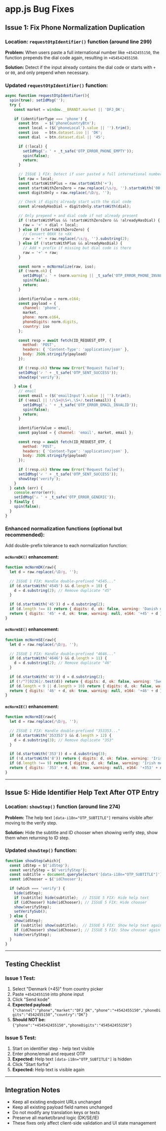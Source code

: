 # app.js Bug Fixes

## Issue 1: Fix Phone Normalization Duplication

### Location: `requestOtpIdentifier()` function (around line 299)

**Problem:** When users paste a full international number like `+4542455150`, the function prepends the dial code again, resulting in `+454542455150`.

**Solution:** Detect if the input already contains the dial code or starts with `+` or `00`, and only prepend when necessary.

### Updated `requestOtpIdentifier()` function:

```javascript
async function requestOtpIdentifier(){
  spin(true); setIdMsg('');
  try {
    const market = window.__BRAND?.market || 'DFJ_DK';
    
    if (identifierType === 'phone') {
      const btn   = $('phoneCountryBtn');
      const local = ($('phoneLocal').value || '').trim();
      const iso   = btn.dataset.iso || 'DK';
      const dial  = btn.dataset.dial || '45';
      
      if (!local) {
        setIdMsg('⚠️ ' + _t_safe('OTP_ERROR_PHONE_EMPTY'));
        spin(false);
        return;
      }
      
      // ISSUE 1 FIX: Detect if user pasted a full international number
      let raw = local;
      const startsWithPlus = raw.startsWith('+');
      const startsWithZeroZero = raw.replace(/\s/g, '').startsWith('00');
      const digitsOnly = raw.replace(/\D/g, '');
      
      // Check if digits already start with the dial code
      const alreadyHasDial = digitsOnly.startsWith(dial);
      
      // Only prepend + and dial code if not already present
      if (!startsWithPlus && !startsWithZeroZero && !alreadyHasDial) {
        raw = '+' + dial + local;
      } else if (startsWithZeroZero) {
        // Convert 00XX to +XX
        raw = '+' + raw.replace(/\s/g, '').substring(2);
      } else if (!startsWithPlus && alreadyHasDial) {
        // Add + prefix if missing but dial code is there
        raw = '+' + raw;
      }
      
      const norm = mcNormalize(raw, iso);
      if (!norm.ok) {
        setIdMsg('⚠️ ' + (norm.warning || _t_safe('OTP_ERROR_PHONE_INVALID')));
        spin(false);
        return;
      }
      
      identifierValue = norm.e164;
      const payload = {
        channel: 'phone',
        market,
        phone: norm.e164,
        phoneDigits: norm.digits,
        country: iso
      };
      
      const resp = await fetch(ID_REQUEST_OTP, {
        method: 'POST',
        headers: { 'Content-Type': 'application/json' },
        body: JSON.stringify(payload)
      });
      
      if (!resp.ok) throw new Error('Request failed');
      setIdMsg('✓ ' + _t_safe('OTP_SENT_SUCCESS'));
      showStep('verify');
      
    } else {
      // email
      const email = ($('emailInput').value || '').trim();
      if (!email || !/\S+@\S+\.\S+/.test(email)) {
        setIdMsg('⚠️ ' + _t_safe('OTP_ERROR_EMAIL_INVALID'));
        spin(false);
        return;
      }
      
      identifierValue = email;
      const payload = { channel: 'email', market, email };
      
      const resp = await fetch(ID_REQUEST_OTP, {
        method: 'POST',
        headers: { 'Content-Type': 'application/json' },
        body: JSON.stringify(payload)
      });
      
      if (!resp.ok) throw new Error('Request failed');
      setIdMsg('✓ ' + _t_safe('OTP_SENT_SUCCESS'));
      showStep('verify');
    }
  } catch (err) {
    console.error(err);
    setIdMsg('⚠️ ' + _t_safe('OTP_ERROR_GENERIC'));
  } finally {
    spin(false);
  }
}
```

### Enhanced normalization functions (optional but recommended):

Add double-prefix tolerance to each normalization function:

#### `mcNormDK()` enhancement:

```javascript
function mcNormDK(raw){
  let d = raw.replace(/\D/g, '');
  
  // ISSUE 1 FIX: Handle double-prefixed "4545..."
  if (d.startsWith('4545') && d.length > 10) {
    d = d.substring(2); // Remove duplicate "45"
  }
  
  if (d.startsWith('45')) d = d.substring(2);
  if (d.length !== 8) return { digits: d, ok: false, warning: 'Danish mobile must be 8 digits', e164: '+45' + d };
  return { digits: '45' + d, ok: true, warning: null, e164: '+45' + d };
}
```

#### `mcNormSE()` enhancement:

```javascript
function mcNormSE(raw){
  let d = raw.replace(/\D/g, '');
  
  // ISSUE 1 FIX: Handle double-prefixed "4646..."
  if (d.startsWith('4646') && d.length > 11) {
    d = d.substring(2); // Remove duplicate "46"
  }
  
  if (d.startsWith('46')) d = d.substring(2);
  if (!/^7[0236]/.test(d)) return { digits: d, ok: false, warning: 'Swedish mobile must start with 70/72/73/76', e164: '+46' + d };
  if (d.length < 9 || d.length > 10) return { digits: d, ok: false, warning: 'Swedish mobile must be 9-10 digits', e164: '+46' + d };
  return { digits: '46' + d, ok: true, warning: null, e164: '+46' + d };
}
```

#### `mcNormIE()` enhancement:

```javascript
function mcNormIE(raw){
  let d = raw.replace(/\D/g, '');
  
  // ISSUE 1 FIX: Handle double-prefixed "353353..."
  if (d.startsWith('353353') && d.length > 12) {
    d = d.substring(3); // Remove duplicate "353"
  }
  
  if (d.startsWith('353')) d = d.substring(3);
  if (!d.startsWith('8')) return { digits: d, ok: false, warning: 'Irish mobile must start with 8', e164: '+353' + d };
  if (d.length !== 9) return { digits: d, ok: false, warning: 'Irish mobile must be 9 digits', e164: '+353' + d };
  return { digits: '353' + d, ok: true, warning: null, e164: '+353' + d };
}
```

---

## Issue 5: Hide Identifier Help Text After OTP Entry

### Location: `showStep()` function (around line 274)

**Problem:** The help text `[data-i18n="OTP_SUBTITLE"]` remains visible after moving to the verify step.

**Solution:** Hide the subtitle and ID chooser when showing verify step, show them when returning to ID step.

### Updated `showStep()` function:

```javascript
function showStep(which){
  const idStep = $('idStep');
  const verifyStep = $('verifyStep');
  const subtitle = document.querySelector('[data-i18n="OTP_SUBTITLE"]');
  const idChooser = $('idChooser');
  
  if (which === 'verify') {
    hide(idStep);
    if (subtitle) hide(subtitle);  // ISSUE 5 FIX: Hide help text
    if (idChooser) hide(idChooser); // ISSUE 5 FIX: Hide chooser
    show(verifyStep);
    setVerifySub();
  } else {
    show(idStep);
    if (subtitle) show(subtitle);  // ISSUE 5 FIX: Show help text again
    if (idChooser) show(idChooser); // ISSUE 5 FIX: Show chooser again
    hide(verifyStep);
  }
}
```

---

## Testing Checklist

### Issue 1 Test:
1. Select "Denmark (+45)" from country picker
2. Paste `+4542455150` into phone input
3. Click "Send kode"
4. **Expected payload:** `{"channel":"phone","market":"DFJ_DK","phone":"+4542455150","phoneDigits":"4542455150","country":"DK"}`
5. **Should NOT be:** `{"phone":"+454542455150","phoneDigits":"454542455150"}`

### Issue 5 Test:
1. Start on identifier step - help text visible
2. Enter phone/email and request OTP
3. **Expected:** Help text `[data-i18n="OTP_SUBTITLE"]` is hidden
4. Click "Start forfra"
5. **Expected:** Help text is visible again

---

## Integration Notes

- Keep all existing endpoint URLs unchanged
- Keep all existing payload field names unchanged
- Do not modify any translation keys or texts
- Preserve all market/brand logic (DK/SE/IE)
- These fixes only affect client-side validation and UI state management
